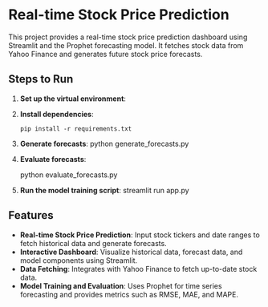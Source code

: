 # Real-time Stock Price Prediction

This project provides a real-time stock price prediction dashboard using Streamlit and the Prophet forecasting model. It fetches stock data from Yahoo Finance and generates future stock price forecasts.


## Steps to Run

1. **Set up the virtual environment**:

2. **Install dependencies**:
    ```
    pip install -r requirements.txt
    ```
3. **Generate forecasts**:
    python generate_forecasts.py

4. **Evaluate forecasts**:

    python evaluate_forecasts.py

5. **Run the model training script**:
    streamlit run app.py


## Features

- **Real-time Stock Price Prediction**: Input stock tickers and date ranges to fetch historical data and generate forecasts.
- **Interactive Dashboard**: Visualize historical data, forecast data, and model components using Streamlit.
- **Data Fetching**: Integrates with Yahoo Finance to fetch up-to-date stock data.
- **Model Training and Evaluation**: Uses Prophet for time series forecasting and provides metrics such as RMSE, MAE, and MAPE.
